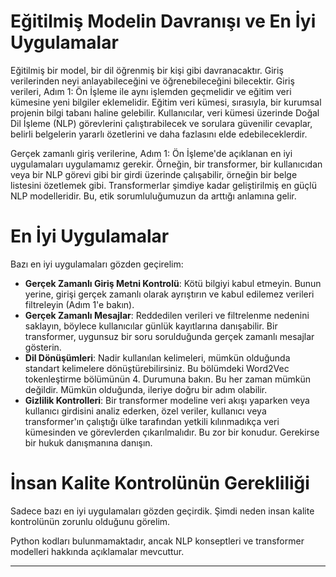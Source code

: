# Eğitilmiş Modelin Davranışı ve En İyi Uygulamalar

Eğitilmiş bir model, bir dil öğrenmiş bir kişi gibi davranacaktır. Giriş verilerinden neyi anlayabileceğini ve öğrenebileceğini bilecektir. Giriş verileri, Adım 1: Ön İşleme ile aynı işlemden geçmelidir ve eğitim veri kümesine yeni bilgiler eklemelidir. Eğitim veri kümesi, sırasıyla, bir kurumsal projenin bilgi tabanı haline gelebilir. Kullanıcılar, veri kümesi üzerinde Doğal Dil İşleme (NLP) görevlerini çalıştırabilecek ve sorulara güvenilir cevaplar, belirli belgelerin yararlı özetlerini ve daha fazlasını elde edebileceklerdir.

Gerçek zamanlı giriş verilerine, Adım 1: Ön İşleme'de açıklanan en iyi uygulamaları uygulamamız gerekir. Örneğin, bir transformer, bir kullanıcıdan veya bir NLP görevi gibi bir girdi üzerinde çalışabilir, örneğin bir belge listesini özetlemek gibi. Transformerlar şimdiye kadar geliştirilmiş en güçlü NLP modelleridir. Bu, etik sorumluluğumuzun da arttığı anlamına gelir.

# En İyi Uygulamalar

Bazı en iyi uygulamaları gözden geçirelim:

*   **Gerçek Zamanlı Giriş Metni Kontrolü**: Kötü bilgiyi kabul etmeyin. Bunun yerine, girişi gerçek zamanlı olarak ayrıştırın ve kabul edilemez verileri filtreleyin (Adım 1'e bakın).
*   **Gerçek Zamanlı Mesajlar**: Reddedilen verileri ve filtrelenme nedenini saklayın, böylece kullanıcılar günlük kayıtlarına danışabilir. Bir transformer, uygunsuz bir soru sorulduğunda gerçek zamanlı mesajlar gösterin.
*   **Dil Dönüşümleri**: Nadir kullanılan kelimeleri, mümkün olduğunda standart kelimelere dönüştürebilirsiniz. Bu bölümdeki Word2Vec tokenleştirme bölümünün 4. Durumuna bakın. Bu her zaman mümkün değildir. Mümkün olduğunda, ileriye doğru bir adım olabilir.
*   **Gizlilik Kontrolleri**: Bir transformer modeline veri akışı yaparken veya kullanıcı girdisini analiz ederken, özel veriler, kullanıcı veya transformer'ın çalıştığı ülke tarafından yetkili kılınmadıkça veri kümesinden ve görevlerden çıkarılmalıdır. Bu zor bir konudur. Gerekirse bir hukuk danışmanına danışın.

# İnsan Kalite Kontrolünün Gerekliliği

Sadece bazı en iyi uygulamaları gözden geçirdik. Şimdi neden insan kalite kontrolünün zorunlu olduğunu görelim.

Python kodları bulunmamaktadır, ancak NLP konseptleri ve transformer modelleri hakkında açıklamalar mevcuttur.

---

